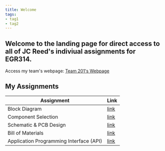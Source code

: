```yaml
---
title: Welcome
tags:
- tag1
- tag2
---
```


## __Welcome to the landing page for direct access to all of JC Reed's indiviual assignments for EGR314.__

Access my team's webpage: [Team 201's Webpage](https://asu-egr314-2025-s-201.github.io/)

## __My Assignments__
Assignment | Link
-----|------------
Block Diagram   | [link](https://jcmreed.github.io/Block%20Diagram/)
Component Selection | [link](https://jcmreed.github.io/Component%20Selection/)
Schematic & PCB Design | [link](https://jcmreed.github.io/Schematic%20&%20PCB%20Design/)
Bill of Materials | [link](https://jcmreed.github.io/Bill%20of%20Materials/)
Application Programming Interface (API) | [link](https://jcmreed.github.io/Application%20Programming%20Interface%20(API))